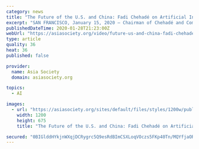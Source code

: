 ```yaml
---
category: news
title: "The Future of the U.S. and China: Fadi Chehadé on Artificial Intelligence"
excerpt: "SAN FRANCISCO, January 15, 2020 — Chairman of Chehadé and Company Fadi Chehadé delivers remarks on the increasing importance of artificial intelligence in global affairs. (14 min., 10 sec.)"
publishedDateTime: 2020-01-28T21:23:00Z
webUrl: "https://asiasociety.org/video/future-us-and-china-fadi-chehade-artificial-intelligence"
type: article
quality: 36
heat: 36
published: false

provider:
  name: Asia Society
  domain: asiasociety.org

topics:
  - AI

images:
  - url: "https://asiasociety.org/sites/default/files/styles/1200w/public/2020-01/200115-Norcal-FutureOfUS-Remarks-FadiChehade%CC%81-THUMB.jpg?itok=H6m6H8cr"
    width: 1200
    height: 675
    title: "The Future of the U.S. and China: Fadi Chehadé on Artificial Intelligence"

secured: "0BIGlddHYkjnWXqjDCRygrc5Q9esRdBImCSXLoqVOczs5FKp40Tn/MQYfjaORiU0gpyXFz8qdOfDP9TPQ6IhpWO/eH+qMSPJEkzuUCAz7g/JzwklV3Hb/9/s7t5ASJeuOV9ySWOFI9RRw6jFizyzpR/90MlFz5AHcuK/Y24laQffQNof1jqRMGJ+twn4u6JRJoXDtR/MnrQfO/kr4y3r/vhMkJIFZxuADVhz04i1oc6bbcPVrIw3GdcJgjM7khi87fJkWAPOfgz8CssIzKaC0n6o17xJSlFdJ6jHMf4NhRBcQulAJLmaM9pTYohDAw4Uxx/IbHlMACLHYhZhqvoLGN9JPdJ4minGC5cjXLpDnj/Hb94cM2YX/cxvrNIt3uzYO//55e+mxYRsgm/9leKs/ERWmysUZJcytp8qGhadDxfrQElPzvexi6bJXFhUS8CV5jhqyuY//i7RNteCFKZHXrVKc2vdzWwKoCNiWLnYOx4=;pgqkQvKQaD2Ycjl8LWlKCg=="
---
```


